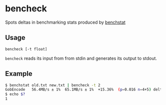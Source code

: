 # bencheck

Spots deltas in benchmarking stats produced by [benchstat](https://github.com/golang/perf/tree/master/cmd/benchstat)

## Usage

```
bencheck [-t float]
```
`bencheck` reads its input from from stdin and generates its output to stdout. 

## Example

```bash
$ benchstat old.txt new.txt | bencheck -t 2
GobEncode   56.4MB/s ± 1%  65.1MB/s ± 1%  +15.36%  (p=0.016 n=4+5) delta is greater than 2.5
$ echo $?
1
```
